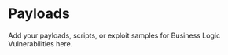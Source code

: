 # Payloads

Add your payloads, scripts, or exploit samples for Business Logic Vulnerabilities here.
